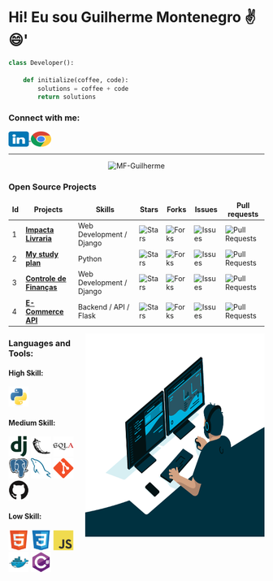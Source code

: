# Hi! Eu sou Guilherme Montenegro :v::smile:'

```python 
class Developer():

    def initialize(coffee, code):
        solutions = coffee + code
        return solutions
```

<p align="left">
    <h3 align="left">Connect with me:</h3>
    <a href="https://www.linkedin.com/in/guimontenegro/" target="_blank">
        <img align="center" src="linkedin.png" alt="guimontenegro" height="30" width="40" />
    </a>
    <a href="https://guiportfolio.herokuapp.com/" target="_blank">
        <img align="center" src="chrome.png" alt="portfolio" height="30" width="40" target="_blank"/>
    </a>
</p>

---

<p align="center"> <img src="https://komarev.com/ghpvc/?username=MF-Guilherme" alt="MF-Guilherme" /> </p>


<h3>Open Source Projects</h3>
<table>
    <thead align="center">
        <tr border: none;>
            <td><b>Id</b></td>
	    <td><b>Projects</b></td>
	    <td><b>Skills</b></td>
            <td><b>Stars</b></td>
            <td><b>Forks</b></td>
            <td><b>Issues</b></td>
            <td><b>Pull requests</b></td>
        </tr>
    </thead>
    <tbody>
        <tr>
            <td>1</td>
                    <td><a href="https://github.com/MF-Guilherme/livraria-impacta"><b>Impacta Livraria</b></a></td>
            <td>Web Development / Django</td>
                    <td><img alt="Stars" src="https://img.shields.io/github/stars/MF-Guilherme/livraria-impacta?style=flat-square&labelColor=343b41" /></td>
                    <td><img alt="Forks" src="https://img.shields.io/github/forks/MF-Guilherme/livraria-impacta?style=flat-square&labelColor=343b41" /></td>
                    <td><img alt="Issues" src="https://img.shields.io/github/issues/MF-Guilherme/livraria-impacta?style=flat-square&labelColor=343b41" /></td>
                    <td><img alt="Pull Requests" src="https://img.shields.io/github/issues-pr/MF-Guilherme/livraria-impacta?style=flat-square&labelColor=343b41" /></td>
        </tr>
        <tr>
            <td>2</td>
                    <td><a href="https://github.com/MF-Guilherme/my-study-plan"><b>My study plan</b></a></td>
            <td>Python</td>
                    <td><img alt="Stars" src="https://img.shields.io/github/stars/MF-Guilherme/my-study-plan?style=flat-square&labelColor=343b41" /></td>
                    <td><img alt="Forks" src="https://img.shields.io/github/forks/MF-Guilherme/my-study-plan?style=flat-square&labelColor=343b41" /></td>
                    <td><img alt="Issues" src="https://img.shields.io/github/issues/MF-Guilherme/my-study-plan?style=flat-square&labelColor=343b41" /></td>
                    <td><img alt="Pull Requests" src="https://img.shields.io/github/issues-pr/MF-Guilherme/my-study-plan?style=flat-square&labelColor=343b41" /></td>
        </tr>
        <tr>
            <td>3</td>
            <td><a href="https://github.com/MF-Guilherme/Finan.ce"><b>Controle de Finanças</b></a></td>
            <td>Web Development / Django</td>
                <td><img alt="Stars" src="https://img.shields.io/github/stars/MF-Guilherme/Finan.ce?style=flat-square&labelColor=343b41" /></td>
                    <td><img alt="Forks" src="https://img.shields.io/github/forks/MF-Guilherme/Finan.ce?style=flat-square&labelColor=343b41" /></td>
                    <td><img alt="Issues" src="https://img.shields.io/github/issues/MF-Guilherme/Finan.ce?style=flat-square&labelColor=343b41" /></td>
                    <td><img alt="Pull Requests" src="https://img.shields.io/github/issues-pr/MF-Guilherme/Finan.ce?style=flat-square&labelColor=343b41" /></td>
        </tr>
        <tr>
		<td>4</td>
            	<td><a href="https://github.com/MF-Guilherme/impacta-commerce-webapi"><b>E-Commerce API</b></a></td>
		<td> Backend / API / Flask</td>
            	<td><img alt="Stars" src="https://img.shields.io/github/stars/MF-Guilherme/impacta-commerce-webapi?style=flat-square&labelColor=343b41" /></td>
            	<td><img alt="Forks" src="https://img.shields.io/github/forks/MF-Guilherme/impacta-commerce-webapi?style=flat-square&labelColor=343b41" /></td>
            	<td><img alt="Issues" src="https://img.shields.io/github/issues/MF-Guilherme/impacta-commerce-webapi?style=flat-square&labelColor=343b41" /></td>
            	<td><img alt="Pull Requests" src="https://img.shields.io/github/issues-pr/MF-Guilherme/impacta-commerce-webapi?style=flat-square&labelColor=343b41" /></td>
        </tr>
    </tbody>
</table>

 <img align="right" alt="GIF" src="code.gif" width="70%" height="400px" />

<h3 align="left">Languages and Tools:</h3>
    <p align="left">
        <h4 align="left">High Skill:</h4>
        <a href="https://stackshare.io/python" target="_blank"><img src="https://github.com/devicons/devicon/blob/master/icons/python/python-original.svg" alt="python" width="40" height="40" /></a>
        <h4 align="left">Medium Skill:</h4>
        <a href="https://stackshare.io/django" target="_blank"><img src="https://github.com/devicons/devicon/blob/master/icons/django/django-plain.svg" alt="django" width="40" height="40" /></a>
        <a href="https://stackshare.io/flask" target="_blank"><img src="https://github.com/devicons/devicon/blob/master/icons/flask/flask-original.svg" alt="flask" width="40" height="40" /></a>
        <a href="https://stackshare.io/sqlalchemy" target="_blank"><img src="https://github.com/devicons/devicon/blob/master/icons/sqlalchemy/sqlalchemy-original.svg" alt="sqlalchemy" width="40" height="40" /></a>
        <a href="https://stackshare.io/postgresql" target="_blank"><img src="https://github.com/devicons/devicon/blob/master/icons/postgresql/postgresql-original.svg" alt="postgresql" width="40" height="40" /></a>
        <a href="https://stackshare.io/mysql" target="_blank"><img src="https://github.com/devicons/devicon/blob/master/icons/mysql/mysql-original.svg" alt="mysql" width="40" height="40" /></a>
        <a href="https://stackshare.io/git" target="_blank"><img src="https://github.com/devicons/devicon/raw/master/icons/git/git-original.svg" alt="git" width="40" height="40" /></a>
        <a href="https://stackshare.io/github" target="_blank"><img src="https://github.com/devicons/devicon/raw/master/icons/github/github-original.svg" alt="github" width="40" height="40" /></a>
        <h4 align="left">Low Skill:</h4>
        <a href="https://stackshare.io/html5" target="_blank"><img src="https://github.com/devicons/devicon/blob/master/icons/html5/html5-original.svg" alt="html5" width="40" height="40" /></a>       
        <a href="https://stackshare.io/css-3" target="_blank"><img src="https://github.com/devicons/devicon/blob/master/icons/css3/css3-original.svg" alt="css3" width="40" height="40" /></a>   
        <a href="https://stackshare.io/javascript" target="_blank"><img src="https://github.com/devicons/devicon/raw/master/icons/javascript/javascript-original.svg" alt="javascript" width="40" height="40" /></a>
        <a href="https://stackshare.io/docker" target="_blank"><img src="https://github.com/devicons/devicon/raw/master/icons/docker/docker-original.svg" alt="docker" width="40" height="40" /></a>    
        <a href="https://stackshare.io/c-sharp" target="_blank"><img src="https://github.com/devicons/devicon/blob/master/icons/csharp/csharp-original.svg" alt="docker" width="40" height="40" /></a>
    </p>



